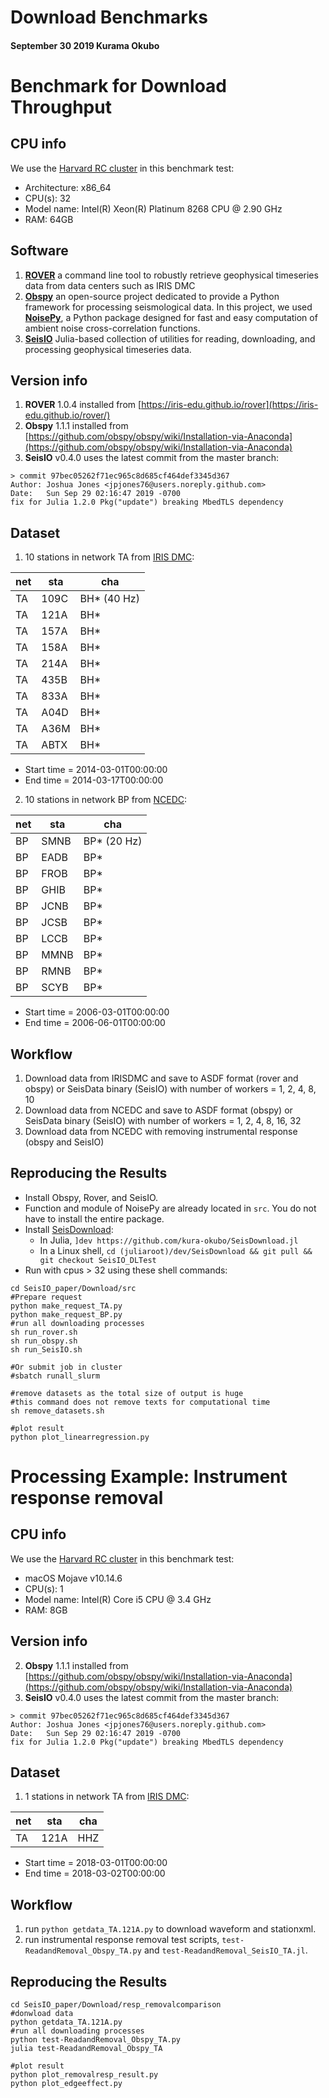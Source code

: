 # Download Benchmarks
#### September 30 2019 Kurama Okubo

# Benchmark for Download Throughput

## CPU info
We use the [Harvard RC cluster](https://www.rc.fas.harvard.edu/cluster/) in this benchmark test:

- Architecture:          x86_64
- CPU(s):                32
- Model name: Intel(R) Xeon(R) Platinum 8268 CPU @ 2.90 GHz
- RAM: 64GB

## Software
1. [__ROVER__](https://iris-edu.github.io/rover/) a command line tool to robustly retrieve geophysical timeseries data from data centers such as IRIS DMC
2. [__Obspy__](https://github.com/obspy/obspy/wiki) an open-source project dedicated to provide a Python framework for processing seismological data.
In this project, we used [__NoisePy__](https://github.com/chengxinjiang/Noise_python), a Python package designed for fast and easy computation of ambient noise cross-correlation functions.    
3. [__SeisIO__](http://seisio.readthedocs.org) Julia-based collection of utilities for reading, downloading, and processing geophysical timeseries data.


## Version info
1. __ROVER__ 1.0.4 installed from [https://iris-edu.github.io/rover](https://iris-edu.github.io/rover/)
2. __Obspy__ 1.1.1 installed from [https://github.com/obspy/obspy/wiki/Installation-via-Anaconda](https://github.com/obspy/obspy/wiki/Installation-via-Anaconda)
3. __SeisIO__ v0.4.0 uses the latest commit from the master branch:
```
> commit 97bec05262f71ec965c8d685cf464def3345d367
Author: Joshua Jones <jpjones76@users.noreply.github.com>
Date:   Sun Sep 29 02:16:47 2019 -0700
fix for Julia 1.2.0 Pkg("update") breaking MbedTLS dependency
```

## Dataset
1. 10 stations in network TA from [IRIS DMC](https://ds.iris.edu/ds/nodes/dmc/):

|net|sta|cha|
|---|---|---|
| TA | 109C  | BH* (40 Hz)|
| TA | 121A  | BH* |
| TA | 157A | BH* |
| TA | 158A | BH* |
| TA | 214A  | BH* |
| TA | 435B  | BH* |
| TA | 833A  | BH* |
| TA | A04D  | BH* |
| TA | A36M  | BH* |
| TA | ABTX  | BH* |

- Start time = 2014-03-01T00:00:00
- End time = 2014-03-17T00:00:00

2. 10 stations in network BP from [NCEDC](https://ncedc.org):


|net|sta|cha|
|---|---|---|
| BP | SMNB  | BP* (20 Hz)|
| BP | EADB  | BP* |
| BP | FROB | BP* |
| BP | GHIB | BP* |
| BP | JCNB  | BP* |
| BP | JCSB  | BP* |
| BP | LCCB  | BP* |
| BP | MMNB  | BP* |
| BP | RMNB  | BP* |
| BP | SCYB  | BP* |

- Start time = 2006-03-01T00:00:00
- End time = 2006-06-01T00:00:00


## Workflow
1. Download data from IRISDMC and save to ASDF format (rover and obspy) or SeisData binary (SeisIO) with number of workers =  1, 2, 4, 8, 10
2. Download data from NCEDC and save to ASDF format (obspy) or SeisData binary (SeisIO) with number of workers =  1, 2, 4, 8, 16, 32
3. Download data from NCEDC with removing instrumental response (obspy and SeisIO)

## Reproducing the Results
* Install Obspy, Rover, and SeisIO.
* Function and module of NoisePy are already located in `src`. You do not have to install the entire package.
* Install [SeisDownload](https://github.com/kura-okubo/SeisDownload.jl):
  + In Julia, `]dev https://github.com/kura-okubo/SeisDownload.jl`
  + In a Linux shell, `cd (juliaroot)/dev/SeisDownload && git pull && git checkout SeisIO_DLTest`
* Run with cpus > 32 using these shell commands:

```console
cd SeisIO_paper/Download/src
#Prepare request
python make_request_TA.py
python make_request_BP.py
#run all downloading processes
sh run_rover.sh
sh run_obspy.sh
sh run_SeisIO.sh

#Or submit job in cluster
#sbatch runall_slurm

#remove datasets as the total size of output is huge
#this command does not remove texts for computational time
sh remove_datasets.sh

#plot result
python plot_linearregression.py
```

# Processing Example: Instrument response removal

## CPU info
We use the [Harvard RC cluster](https://www.rc.fas.harvard.edu/cluster/) in this benchmark test:

- macOS Mojave v10.14.6       
- CPU(s): 1
- Model name: Intel(R) Core i5 CPU @ 3.4 GHz
- RAM: 8GB

## Version info
2. __Obspy__ 1.1.1 installed from [https://github.com/obspy/obspy/wiki/Installation-via-Anaconda](https://github.com/obspy/obspy/wiki/Installation-via-Anaconda)
3. __SeisIO__ v0.4.0 uses the latest commit from the master branch:
```
> commit 97bec05262f71ec965c8d685cf464def3345d367
Author: Joshua Jones <jpjones76@users.noreply.github.com>
Date:   Sun Sep 29 02:16:47 2019 -0700
fix for Julia 1.2.0 Pkg("update") breaking MbedTLS dependency
```

## Dataset
1. 1 stations in network TA from [IRIS DMC](https://ds.iris.edu/ds/nodes/dmc/):

|net|sta|cha|
|---|---|---|
| TA | 121A  | HHZ |

- Start time = 2018-03-01T00:00:00
- End time = 2018-03-02T00:00:00

## Workflow
1. run `python getdata_TA.121A.py` to download waveform and stationxml.
2. run instrumental response removal test scripts, `test-ReadandRemoval_Obspy_TA.py` and `test-ReadandRemoval_SeisIO_TA.jl`.

## Reproducing the Results

```console
cd SeisIO_paper/Download/resp_removalcomparison
#donwload data
python getdata_TA.121A.py
#run all downloading processes
python test-ReadandRemoval_Obspy_TA.py
julia test-ReadandRemoval_Obspy_TA

#plot result
python plot_removalresp_result.py
python plot_edgeeffect.py
```
